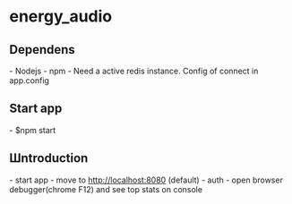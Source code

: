# energy_audio

<h2>Dependens</h2>
- Nodejs
- npm
- Need a active redis instance. Config of connect  in app.config

<h2>Start app</h2>
- $npm start

<h2>Шntroduction</h2>
- start app
- move to <a href="http://localhost:8080">http://localhost:8080</a> (default)
- auth
- open browser debugger(chrome F12) and see top stats on console

